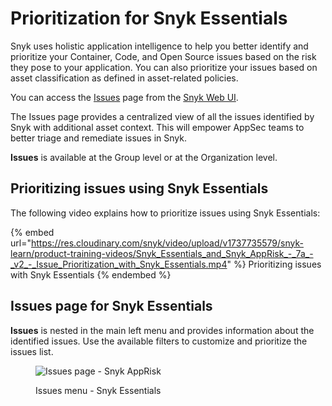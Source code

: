 # Prioritization for Snyk Essentials

Snyk uses holistic application intelligence to help you better identify and prioritize your Container, Code, and Open Source issues based on the risk they pose to your application. You can also prioritize your issues based on asset classification as defined in asset-related policies.&#x20;

You can access the [Issues](../../getting-started/snyk-web-ui.md#view-and-prioritize-issues) page from the [Snyk Web UI](../../getting-started/snyk-web-ui.md#view-and-prioritize-issues).

The Issues page provides a centralized view of all the issues identified by Snyk with additional asset context. This will empower AppSec teams to better triage and remediate issues in Snyk.

**Issues** is available at the Group level or at the Organization level.&#x20;

## Prioritizing issues using Snyk Essentials

The following video explains how to prioritize issues using Snyk Essentials:

{% embed url="https://res.cloudinary.com/snyk/video/upload/v1737735579/snyk-learn/product-training-videos/Snyk_Essentials_and_Snyk_AppRisk_-_7a_-_v2_-_Issue_Prioritization_with_Snyk_Essentials.mp4" %}
Prioritizing issues with Snyk Essentials
{% endembed %}



## Issues page for Snyk Essentials

**Issues** is nested in the main left menu and provides information about the identified issues. Use the available filters to customize and prioritize the issues list.

<figure><img src="../../.gitbook/assets/issues-apprisk-essentials.png" alt="Issues page - Snyk AppRisk"><figcaption><p>Issues menu - Snyk Essentials</p></figcaption></figure>

